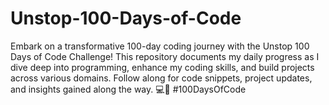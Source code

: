 # Unstop-100-Days-of-Code
Embark on a transformative 100-day coding journey with the Unstop 100 Days of Code Challenge! This repository documents my daily progress as I dive deep into programming, enhance my coding skills, and build projects across various domains. Follow along for code snippets, project updates, and insights gained along the way. 💻🚀 #100DaysOfCode
